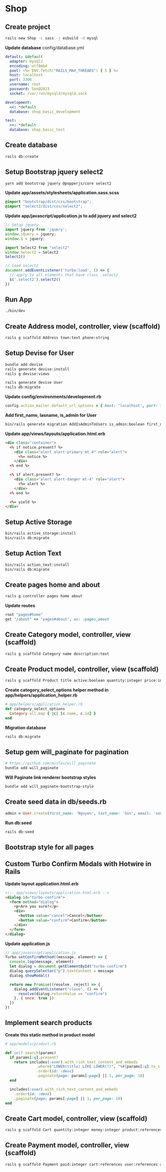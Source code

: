# Shop

## Create project
```bash
rails new Shop -c sass -j esbuild -d mysql
```

**Update database**
config/database.yml
```yml
default: &default
  adapter: mysql2
  encoding: utf8mb4
  pool: <%= ENV.fetch("RAILS_MAX_THREADS") { 5 } %>
  host: localhost
  port: 3306
  username: root
  password: Son@2023
  socket: /var/run/mysqld/mysqld.sock

development:
  <<: *default
  database: shop_basic_development

test:
  <<: *default
  database: shop_basic_test

```

## Create database
```bash
rails db:create
```
## Setup Bootstrap jquery select2
```bash
yarn add bootstrap jquery @popperjs/core select2
```
**Update app/assets/stylesheets/application.sass.scss**
```scss
@import "bootstrap/dist/css/bootstrap";
@import "select2/dist/css/select2";
```
**Update app/javascript/application.js to add jquery and select2**
```js
// Setup jquery
import jquery from 'jquery';
window.jQuery = jquery;
window.$ = jquery;

import Select2 from "select2"
window.Select2 = Select2
Select2()

// load select2
document.addEventListener('turbo:load', () => {
  // apply to all elements that have class .select2
  $('.select2').select2()
})
```

## Run App
```bash
./bin/dev
```

## Create Address model, controller, view (scaffold)
```bash
rails g scaffold Address town:text phone:string
```

## Setup Devise for User
```bash
bundle add devise
rails generate devise:install
rails g devise:views

rails generate devise User
rails db:migrate
```
**Update config/environments/development.rb**
```rb
config.action_mailer.default_url_options = { host: 'localhost', port: 3000 }
```
**Add first_name, lasname, is_admin for User**
```bash
bin/rails generate migration AddIsAdminToUsers is_admin:boolean first_name:text last_name:text
```
**Update app/views/layouts/application.html.erb**
```html
<div class="container">
  <% if notice.present? %>
    <div class="alert alert-primary mt-4" role="alert">
      <%= notice %>
    </div>
  <% end %>

  <% if alert.present? %>
    <div class="alert alert-danger mt-4" role="alert">
      <%= alert %>
    </div>
  <% end %>

  <%= yield %>
</div>
```

## Setup Active Storage
```bash
bin/rails active_storage:install
bin/rails db:migrate
```

## Setup Action Text
```bash
bin/rails action_text:install
bin/rails db:migrate
```

## Create pages home and about
```bash
rails g controller pages home about
```
**Update routes**
```rb
root "pages#home"
get "/about" => "pages#about", as: :pages_about
```

## Create Category model, controller, view (scaffold)
```bash
rails g scaffold Category name description:text
```

## Create Product model, controller, view (scaffold)
```bash
rails g scaffold Product title active:boolean quantity:integer price:integer category:references
```

**Create category_select_options helper method in app/helpers/application_helper.rb**
```rb
# app/helpers/application_helper.rb
def category_select_options
  Category.all.map { |c| [c.name, c.id] }
end
```

**Migration database**
```bash
rails db:migrate
```

## Setup gem will_paginate for pagination
```bash
# https://github.com/mislav/will_paginate
bundle add will_paginate
```
**Will Paginate link renderer bootstrap styles**
```bash
bundle add will_paginate-bootstrap-style
```

## Create seed data in db/seeds.rb
```rb
admin = User.create(first_name: 'Nguyen', last_name: 'Son', email: 'son@example.com', password: 'demo2023', password_confirmation: 'demo2023', is_admin: true)

```

**Run db:seed**
```bash
rails db:seed
```

## Bootstrap style for all pages

## Custom Turbo Confirm Modals with Hotwire in Rails
**Update layout application.html.erb**
```html
<!-- app/views/layouts/application.html.erb -->
<dialog id="turbo-confirm">
  <form method="dialog">
    <p>Are you sure?</p>
    <div>
      <button value="cancel">Cancel</button>
      <button value="confirm">Confirm</button>
    </div>
  </form>
</dialog>
```

**Update application.js**
```js
// app/javascript/application.js
Turbo.setConfirmMethod((message, element) => {
  console.log(message, element)
  let dialog = document.getElementById("turbo-confirm")
  dialog.querySelector("p").textContent = message
  dialog.showModal()

  return new Promise((resolve, reject) => {
    dialog.addEventListener("close", () => {
      resolve(dialog.returnValue == "confirm")
    }, { once: true })
  })
})
```

## Implement search products
**Create this static method in product model**
```rb
# app/models/product.rb

def self.search(params)
  if params[:q].present?
    return includes(:user).with_rich_text_content_and_embeds
              .where("LOWER(title) LIKE LOWER(?)", "%#{params[:q].to_s.squish}%")
              .order(id: :desc)
              .paginate(page: params[:page] || 1, per_page: 10)
  end

  includes(:user).with_rich_text_content_and_embeds
    .order(id: :desc)
    .paginate(page: params[:page] || 1, per_page: 10)
end
```

## Create Cart model, controller, view (scaffold)
```bash
rails g scaffold Cart quantity:integer money:integer product:references user:references
```

## Create Payment model, controller, view (scaffold)
```bash
rails g scaffold Payment paid:integer cart:references user:references address:references
```

